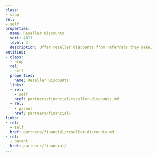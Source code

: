 ```yaml
---
class:
- stop
rel:
- self
properties:
  name: Reseller Discounts
  sort: 4011
  level: 3
  description: Offer reseller discounts from referrals they make.
entities:
- class:
  - stop
  rel:
  - self
  properties:
    name: Reseller Discounts
  links:
  - rel:
    - self
    href: partners/financial/reseller-discounts.md
  - rel:
    - parent
    href: partners/financial/
links:
- rel:
  - self
  href: partners/financial/reseller-discounts.md
- rel:
  - parent
  href: partners/financial/
...
```

